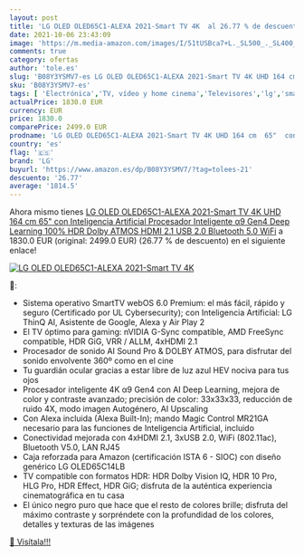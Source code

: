 ```yaml
---
layout: post
title: 'LG OLED OLED65C1-ALEXA 2021-Smart TV 4K  al 26.77 % de descuento'
date: 2021-10-06 23:43:09
image: 'https://m.media-amazon.com/images/I/51tUSBca7+L._SL500_._SL400_.jpg'
comments: true
category: ofertas
author: 'tole.es'
slug: 'B08Y3YSMV7-es LG OLED OLED65C1-ALEXA 2021-Smart TV 4K UHD 164 cm 65" con...'
sku: 'B08Y3YSMV7-es'
tags: [ 'Electrónica','TV, vídeo y home cinema','Televisores','lg','smart','tv', ]
actualPrice: 1830.0 EUR
currency: EUR
price: 1830.0
comparePrice: 2499.0 EUR
prodname: 'LG OLED OLED65C1-ALEXA 2021-Smart TV 4K UHD 164 cm  65"  con Inteligencia Artificial  Procesador Inteligente α9 Gen4  Deep Learning  100% HDR  Dolby ATMOS  HDMI 2.1  USB 2.0  Bluetooth 5.0  WiFi'
country: 'es'
flag: '🇪🇸'
brand: 'LG'
buyurl: 'https://www.amazon.es/dp/B08Y3YSMV7/?tag=tolees-21'
descuento: '26.77'
average: '1814.5'
---
```


Ahora mismo tienes [LG OLED OLED65C1-ALEXA 2021-Smart TV 4K UHD 164 cm  65"  con Inteligencia Artificial  Procesador Inteligente α9 Gen4  Deep Learning  100% HDR  Dolby ATMOS  HDMI 2.1  USB 2.0  Bluetooth 5.0  WiFi](https://www.amazon.es/dp/B08Y3YSMV7/?tag=tolees-21) a 1830.0 EUR (original: 2499.0 EUR) (26.77 %  de descuento) en el siguiente enlace!

[![LG OLED OLED65C1-ALEXA 2021-Smart TV 4K ](https://m.media-amazon.com/images/I/51tUSBca7+L._SL500_._SL400_.jpg)](https://www.amazon.es/dp/B08Y3YSMV7/?tag=tolees-21)

🔎:

- Sistema operativo SmartTV webOS 6.0 Premium: el más fácil, rápido y seguro (Certificado por UL Cybersecurity); con Inteligencia Artificial: LG ThinQ AI, Asistente de Google, Alexa y Air Play 2
- El TV óptimo para gaming: nVIDIA G-Sync compatible, AMD FreeSync compatible, HDR GiG, VRR / ALLM, 4xHDMI 2.1
- Procesador de sonido AI Sound Pro & DOLBY ATMOS, para disfrutar del sonido envolvente 360º como en el cine
- Tu guardián ocular gracias a estar libre de luz azul HEV nociva para tus ojos
- Procesador inteligente 4K α9 Gen4 con AI Deep Learning, mejora de color y contraste avanzado; precisión de color: 33x33x33, reducción de ruido 4X, modo imagen Autogénero, AI Upscaling
- Con Alexa incluida (Alexa Built-In); mando Magic Control MR21GA necesario para las funciones de Inteligencia Artificial, incluido
- Conectividad mejorada con 4xHDMI 2.1, 3xUSB 2.0, WiFi (802.11ac), Bluetooth V5.0, LAN RJ45
- Caja reforzada para Amazon (certificación ISTA 6 - SIOC) con diseño genérico LG OLED65C14LB
- TV compatible con formatos HDR: HDR Dolby Vision IQ, HDR 10 Pro, HLG Pro, HDR Effect, HDR GiG; disfruta de la auténtica experiencia cinematográfica en tu casa
- El único negro puro que hace que el resto de colores brille; disfruta del máximo contraste y sorpréndete con la profundidad de los colores, detalles y texturas de las imágenes

[🛒 Visítala!!!](https://www.amazon.es/dp/B08Y3YSMV7/?tag=tolees-21)
